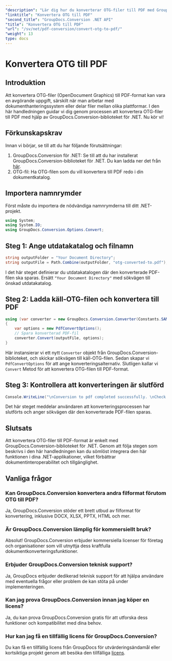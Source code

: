 ```yaml
---
"description": "Lär dig hur du konverterar OTG-filer till PDF med GroupDocs.Conversion för .NET. Enkel, effektiv och sömlös integration för dina projekt."
"linktitle": "Konvertera OTG till PDF"
"second_title": "GroupDocs.Conversion .NET API"
"title": "Konvertera OTG till PDF"
"url": "/sv/net/pdf-conversion/convert-otg-to-pdf/"
"weight": 13
type: docs
---
```

# Konvertera OTG till PDF

## Introduktion
Att konvertera OTG-filer (OpenDocument Graphics) till PDF-format kan vara en avgörande uppgift, särskilt när man arbetar med dokumenthanteringssystem eller delar filer mellan olika plattformar. I den här handledningen guidar vi dig genom processen att konvertera OTG-filer till PDF med hjälp av GroupDocs.Conversion-biblioteket för .NET. Nu kör vi!
## Förkunskapskrav
Innan vi börjar, se till att du har följande förutsättningar:
1. GroupDocs.Conversion för .NET: Se till att du har installerat GroupDocs.Conversion-biblioteket för .NET. Du kan ladda ner det från [här](https://releases.groupdocs.com/conversion/net/).
2. OTG-fil: Ha OTG-filen som du vill konvertera till PDF redo i din dokumentkatalog.

## Importera namnrymder
Först måste du importera de nödvändiga namnrymderna till ditt .NET-projekt. 
```csharp
using System;
using System.IO;
using GroupDocs.Conversion.Options.Convert;
```
## Steg 1: Ange utdatakatalog och filnamn
```csharp
string outputFolder = "Your Document Directory";
string outputFile = Path.Combine(outputFolder, "otg-converted-to.pdf");
```
I det här steget definierar du utdatakatalogen där den konverterade PDF-filen ska sparas. Ersätt `"Your Document Directory"` med sökvägen till önskad utdatakatalog.
## Steg 2: Ladda käll-OTG-filen och konvertera till PDF
```csharp
using (var converter = new GroupDocs.Conversion.Converter(Constants.SAMPLE_OTG))
{
    var options = new PdfConvertOptions();
    // Spara konverterad PDF-fil
    converter.Convert(outputFile, options);
}
```
Här instansierar vi ett nytt `Converter` objekt från GroupDocs.Conversion-biblioteket, och skickar sökvägen till käll-OTG-filen. Sedan skapar vi `PdfConvertOptions` för att ange konverteringsalternativ. Slutligen kallar vi `Convert` Metod för att konvertera OTG-filen till PDF-format.
## Steg 3: Kontrollera att konverteringen är slutförd
```csharp
Console.WriteLine("\nConversion to pdf completed successfully. \nCheck output in {0}", outputFolder);
```
Det här steget meddelar användaren att konverteringsprocessen har slutförts och anger sökvägen där den konverterade PDF-filen sparas.

## Slutsats
Att konvertera OTG-filer till PDF-format är enkelt med GroupDocs.Conversion-biblioteket för .NET. Genom att följa stegen som beskrivs i den här handledningen kan du sömlöst integrera den här funktionen i dina .NET-applikationer, vilket förbättrar dokumentinteroperabilitet och tillgänglighet.
## Vanliga frågor
### Kan GroupDocs.Conversion konvertera andra filformat förutom OTG till PDF?
Ja, GroupDocs.Conversion stöder ett brett utbud av filformat för konvertering, inklusive DOCX, XLSX, PPTX, HTML och mer.
### Är GroupDocs.Conversion lämplig för kommersiellt bruk?
Absolut! GroupDocs.Conversion erbjuder kommersiella licenser för företag och organisationer som vill utnyttja dess kraftfulla dokumentkonverteringsfunktioner.
### Erbjuder GroupDocs.Conversion teknisk support?
Ja, GroupDocs erbjuder dedikerad teknisk support för att hjälpa användare med eventuella frågor eller problem de kan stöta på under implementeringen.
### Kan jag prova GroupDocs.Conversion innan jag köper en licens?
Ja, du kan prova GroupDocs.Conversion gratis för att utforska dess funktioner och kompatibilitet med dina behov.
### Hur kan jag få en tillfällig licens för GroupDocs.Conversion?
Du kan få en tillfällig licens från GroupDocs för utvärderingsändamål eller kortsiktiga projekt genom att besöka den tillfälliga [licens](https://purchase.groupdocs.com/temporary-license/).